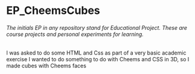 # EP_CheemsCubes
###### The initials EP in any repository stand for Educational Project. These are course projects and personal experiments for learning. 

I was asked to do some HTML and Css as part of a very basic academic exercise
I wanted to do something to do with Cheems and CSS in 3D, so I made cubes with Cheems faces
